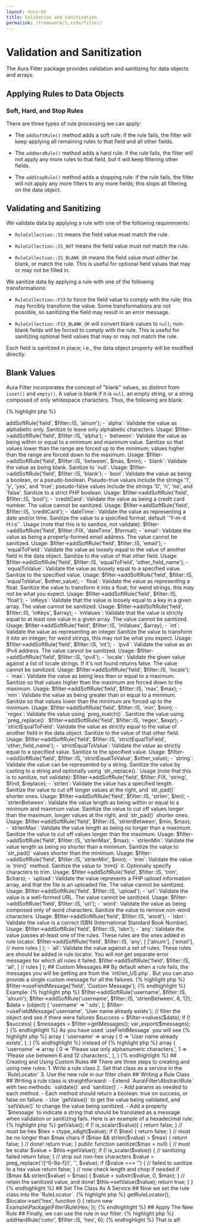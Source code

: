 ```yaml
---
layout: docs-de
title: Validation and Sanitization
permalink: /framework/1.x/de/filter/
---
```


# Validation and Sanitization #

The Aura Filter package provides validation and sanitizing for
data objects and arrays.

## Applying Rules to Data Objects ##

### Soft, Hard, and Stop Rules ###

There are three types of rule processing we can apply:

- The `addSoftRule()` method adds a soft rule: if the rule fails, the filter
  will keep applying all remaining rules to that field and all other fields.

- The `addHardRule()` method adds a hard rule: if the rule fails, the filter
  will not apply any more rules to that field, but it will keep filtering
  other fields.

- The `addStopRule()` method adds a stopping rule: if the rule fails, the
  filter will not apply any more filters to any more fields; this stops all
  filtering on the data object.


## Validating and Sanitizing ##

We validate data by applying a rule with one of the following requirements:

- `RuleCollection::IS` means the field value must match the rule.

- `RuleCollection::IS_NOT` means the field value must *not* match the
  rule.

- `RuleCollection::IS_BLANK_OR` means the field value must *either* be
  blank, *or* match the rule. This is useful for optional field values that
  may or may not be filled in.

We sanitize data by applying a rule with one of the following transformations:

- `RuleCollection::FIX` to force the field value to comply with the
  rule; this may forcibly transform the value. Some transformations are not
  possible, so sanitizing the field may result in an error message.

- `RuleCollection::FIX_BLANK_OR` will convert blank values to `null`;
  non-blank fields will be forced to comply with the rule. This is useful for
  sanitizing optional field values that may or may not match the rule.

Each field is sanitized in place; i.e., the data object property will be
modified directly.


## Blank Values ##

Aura Filter incorporates the concept of "blank" values, as distinct from
`isset()` and `empty()`. A value is blank if it is `null`, an empty string, or
a string composed of only whitespace characters. Thus, the following are
blank:

{% highlight php %}
<?php
$blank = [
    null,           // a null value
    '',             // an empty string
    " \r \n \t ",   // a whitespace-only string
];
{% endhighlight %}

Integers, floats, booleans, and other non-strings are never counted as blank,
even if they evaluate to zero:

{% highlight php %}
<?php
$not_blank = [
    0,              // integer
    0.00,           // float
    false,          // boolean false
    [],             // empty array
    (object) [],    // an object
];
{% endhighlight %}

## Available Rules ##

- `alnum`: Validate the value as alphanumeric only. Sanitize to leave only
  alphanumeric characters. Usage:

        $filter->addSoftRule('field', $filter::IS, 'alnum');

- `alpha`: Validate the value as alphabetic only. Sanitize to leave only
  alphabetic characters. Usage:

        $filter->addSoftRule('field', $filter::IS, 'alpha');

- `between`: Validate the value as being within or equal to a minimum and
  maximum value. Sanitize so that values lower than the range are forced up
  to the minimum; values higher than the range are forced down to the maximum.
  Usage:

        $filter->addSoftRule('field', $filter::IS, 'between', $max, $min);

- `blank`: Validate the value as being blank. Sanitize to `null`. Usage:

        $filter->addSoftRule('field', $filter::IS, 'blank');

- `bool`: Validate the value as being a boolean, or a pseudo-boolean.
  Pseudo-true values include the strings '1', 'y', 'yes', and 'true';
  pseudo-false values include the strings '0', 'n', 'no', and 'false'.
  Sanitize to a strict PHP boolean. Usage:

        $filter->addSoftRule('field', $filter::IS, 'bool');

- `creditCard`: Validate the value as being a credit card number. The value
  cannot be sanitized. Usage:

        $filter->addSoftRule('field', $filter::IS, 'creditCard');

- `dateTime`: Validate the value as representing a date and/or time. Sanitize
  the value to a specified format, default `'Y-m-d H:i:s'`. Usage (note that
  this is to sanitize, not validate):

        $filter->addSoftRule('field', $filter::FIX, 'dateTime', $format);

- `email`: Validate the value as being a properly-formed email address. The
  value cannot be sanitized. Usage:

        $filter->addSoftRule('field', $filter::IS, 'email');

- `equalToField`: Validate the value as loosely equal to the value of another
  field in the data object. Sanitize to the value of that other field.
  Usage:

        $filter->addSoftRule('field', $filter::IS, 'equalToField', 'other_field_name');

- `equalToValue`: Validate the value as loosely equal to a specified value.
  Sanitize to the specified value. Usage:

        $filter->addSoftRule('field', $filter::IS, 'equalToValue', $other_value);

- `float`: Validate the value as representing a float. Sanitize the value to
  transform it into a float; for weird strings, this may not be what you
  expect. Usage:

        $filter->addSoftRule('field', $filter::IS, 'float');

- `inKeys`: Validate that the value is loosely equal to a key in a given
  array. The value cannot be sanitized. Usage:

        $filter->addSoftRule('field', $filter::IS, 'inKeys', $array);

- `inValues`: Validate that the value is strictly equal to at least one value
  in a given array. The value cannot be sanitized. Usage:

        $filter->addSoftRule('field', $filter::IS, 'inValues', $array);

- `int`: Validate the value as representing an integer Sanitize the value to
  transform it into an integer; for weird strings, this may not be what you
  expect. Usage:

        $filter->addSoftRule('field', $filter::IS, 'int');

- `ipv4`: Validate the value as an IPv4 address. The value cannot be
  sanitized. Usage:

        $filter->addSoftRule('field', $filter::IS, 'ipv4');

- `locale`: Validate the given value against a list of locale strings. If it's
not found returns false. The value cannot be sanitized. Usage:

        $filter->addSoftRule('field', $filter::IS, 'locale');

- `max`: Validate the value as being less than or equal to a maximum. Sanitize
  so that values higher than the maximum are forced down to the maximum.
  Usage:

        $filter->addSoftRule('field', $filter::IS, 'max', $max);

- `min`: Validate the value as being greater than or equal to a minimum.
  Sanitize so that values lower than the minimum are forced up to the
  minimum. Usage:

        $filter->addSoftRule('field', $filter::IS, 'min', $min);

- `regex`: Validate the value using `preg_match()`. Sanitize the value using
  `preg_replace()`.

        $filter->addSoftRule('field', $filter::IS, 'regex', $expr);

- `strictEqualToField`: Validate the value as strictly equal to the value of
  another field in the data object. Sanitize to the value of that other field.
  Usage:

        $filter->addSoftRule('field', $filter::IS, 'strictEqualToField', 'other_field_name');

- `strictEqualToValue`: Validate the value as strictly equal to a specified
  value. Sanitize to the specified value. Usage:

        $filter->addSoftRule('field', $filter::IS, 'strictEqualToValue', $other_value);

- `string`: Validate the value can be represented by a string. Sanitize the
  value by casting to a string and optionally using `str_replace().` Usage
  (note that this is to sanitize, not validate):

        $filter->addSoftRule('field', $filter::FIX, 'string', $find, $replace);

- `strlen`: Validate the value has a specified length. Sanitize the value
  to cut off longer values at the right, and `str_pad()` shorter ones. Usage:

        $filter->addSoftRule('field', $filter::IS, 'strlen', $len);

- `strlenBetween`: Validate the value length as being within or equal to a
  minimum and maximum value. Sanitize the value to cut off values longer than
  the maximum, longer values at the right, and `str_pad()` shorter ones.
  Usage:

        $filter->addSoftRule('field', $filter::IS, 'strlenBetween', $min, $max);

- `strlenMax`: Validate the value length as being no longer than a maximum.
  Sanitize the value to cut off values longer than the maximum. Usage:

        $filter->addSoftRule('field', $filter::IS, 'strlenMax', $max);

- `strlenMin`: Validate the value length as being no shorter than a minimum.
  Sanitize the value to `str_pad()` values shorter than the minimum. Usage:

        $filter->addSoftRule('field', $filter::IS, 'strlenMin', $min);

- `trim`: Validate the value is `trim()` method. Sanitize the value to `trim()` it.
  Optionally specify characters to trim. Usage:

        $filter->addSoftRule('field', $filter::IS, 'trim', $chars);

- `upload`: Validate the value represents a PHP upload information array, and
  that the file is an uploaded file. The value cannot be sanitized. Usage:

        $filter->addSoftRule('field', $filter::IS, 'upload');

- `url`: Validate the value is a well-formed URL. The value cannot be
  sanitized. Usage:

        $filter->addSoftRule('field', $filter::IS, 'url');

- `word`: Validate the value as being composed only of word characters.
 Sanitize the value to remove non-word characters. Usage:

        $filter->addSoftRule('field', $filter::IS, 'word');

- `isbn`: Validate the value is a correct ISBN (International Standard Book Number). Usage:

        $filter->addSoftRule('field', $filter::IS, 'isbn');

- `any`: Validate the value passes at-least one of the rules. These rules
are the ones added in rule locator.

        $filter->addSoftRule('field', $filter::IS, 'any', [
                ['alnum'],
                ['email'],
                // more rules
            ]
        );

- `all`: Validate the value against a set of rules. These rules
are should be added in rule locator. You will not get separate error
messages for which all rules it failed.

        $filter->addSoftRule('field', $filter::IS, 'all', [
                // rules
            ]
        );

## Custom Messages ##

By default when a rule fails, the messages you will be getting are from the
`intl/en_US.php`. But you can also provide a single custom message for
all the failures.

{% highlight php %}
$filter->useFieldMessage('field', 'Custom Message');
{% endhighlight %}

Example:

{% highlight php %}
$filter->addSoftRule('username', $filter::IS, 'alnum');
$filter->addSoftRule('username', $filter::IS, 'strlenBetween', 6, 12);
$data = (object) [
    'username' => ' sds',
];

$filter->useFieldMessage('username', 'User name already exists');
// filter the object and see if there were failures
$success = $filter->values($data);
if (! $success) {
    $messages = $filter->getMessages();
    var_export($messages);
}
{% endhighlight %}

As you have used `useFieldMessage` you will see

{% highlight php %}
array (
  'username' =>
  array (
    0 => 'User name already exists',
  ),
)
{% endhighlight %}

instead of

{% highlight php %}
array (
  'username' =>
  array (
    0 => 'Please use only alphanumeric characters.',
    1 => 'Please use between 6 and 12 characters.',
  ),
)
{% endhighlight %}

## Creating and Using Custom Rules ##

There are three steps to creating and using new rules:

1. Write a rule class

2. Set that class as a service in the `RuleLocator`

3. Use the new rule in our filter chain

## Writing a Rule Class ##

Writing a rule class is straightforward:

- Extend `Aura\Filter\AbstractRule` with two methods: `validate()` and
  `sanitize()`.

- Add params as needed to each method.

- Each method should return a boolean: true on success, or false on failure.

- Use `getValue()` to get the value being validated, and `setValue()` to change
  the value being sanitized.

- Add a property `$message` to indicate a string that should be translated
  as a message when validation or sanitizing fails.

Here is an example of a hexadecimal rule:

{% highlight php %}
<?php
namespace Example\Package\Filter\Rule;

use Aura\Filter\AbstractRule;

class Hex extends AbstractRule
{
    protected $message = 'FILTER_HEX';

    public function validate($max = null)
    {
        // must be scalar
        $value = $this->getValue();
        if (! is_scalar($value)) {
            return false;
        }

        // must be hex
        $hex = ctype_xdigit($value);
        if (! $hex) {
            return false;
        }

        // must be no longer than $max chars
        if ($max && strlen($value) > $max) {
            return false;
        }

        // done!
        return true;
    }

    public function sanitize($max = null)
    {
        // must be scalar
        $value = $this->getValue();
        if (! is_scalar($value)) {
            // sanitizing failed
            return false;
        }

        // strip out non-hex characters
        $value = preg_replace('/[^0-9a-f]/i', '', $value);
        if ($value === '') {
            // failed to sanitize to a hex value
            return false;
        }

        // now check length and chop if needed
        if ($max && strlen($value) > $max) {
            $value = substr($value, 0, $max);
        }

        // retain the sanitized value, and done!
        $this->setValue($value);
        return true;
    }
}
{% endhighlight %}

## Set The Class As A Service ##

Now we set the rule class into the `RuleLocator`.

{% highlight php %}
<?php
$locator = $filter->getRuleLocator();
$locator->set('hex', function () {
    return new Example\Package\Filter\Rule\Hex;
});
{% endhighlight %}

## Apply The New Rule ##

Finally, we can use the rule in our filter:

{% highlight php %}
<?php
// the 'color' field must be a hex value of no more than 6 digits
$filter->addHardRule('color', $filter::IS, 'hex', 6);
{% endhighlight %}

That is all!
